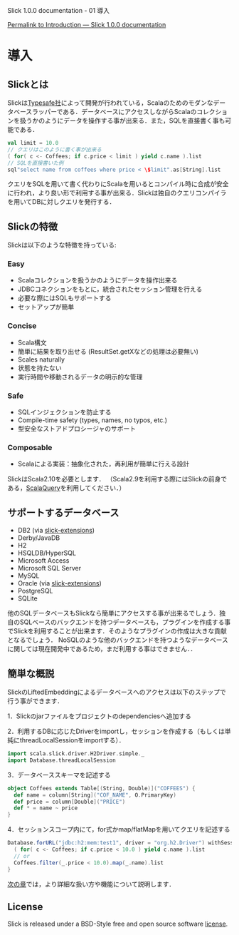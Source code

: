 Slick 1.0.0 documentation - 01 導入
<!-- Introduction -->
[Permalink to Introduction — Slick 1.0.0 documentation](http://slick.typesafe.com/doc/1.0.0/introduction.html)

導入
=======

Slickとは
-------
<!-- What is Slick -->

Slickは[Typesafe社](http://www.typesafe.com)によって開発が行われている，Scalaのためのモダンなデータベースラッパーである．データベースにアクセスしながらScalaのコレクションを扱うかのようにデータを操作する事が出来る．また，SQLを直接書く事も可能である．

<!--Slick is Typesafe‘s modern database query and access library for Scala. It allows you to work with stored data almost as if you were using Scala collections while at the same time giving you full control over when a database access happens and which data is transferred. You can also use SQL directly.-->

```scala
val limit = 10.0
// クエリはこのように書く事が出来る
( for( c <- Coffees; if c.price < limit ) yield c.name ).list
// SQLを直接書いた例
sql"select name from coffees where price < \$limit".as[String].list
```

クエリをSQLを用いて書く代わりにScalaを用いるとコンパイル時に合成が安全に行われ，より良い形で利用する事が出来る．Slickは独自のクエリコンパイラを用いてDBに対しクエリを発行する．

<!--When using Scala instead of SQL for your queries you profit from the compile-time safety(何これ) and compositionality. Slick can generate queries for different backends including your own, using its extensible query compiler. -->

Slickの特徴
-----------
<!-- Why Slick?/Feature -->


Slickは以下のような特徴を持っている:

<!-- Slick offers a unique combination of features: -->

### Easy
- Scalaコレクションを扱うかのようにデータを操作出来る
- JDBCコネクションをもとに，統合されたセッション管理を行える
- 必要な際にはSQLもサポートする
- セットアップが簡単

<!--- Access stored data just like Scala collections
- Unified session management based on JDBC Connections
- Supports SQL if you need it
- Simple setup-->

### Concise

- Scala構文
- 簡単に結果を取り出せる (ResultSet.getXなどの処理は必要無い)
- Scales naturally
- 状態を持たない
- 実行時間や移動されるデータの明示的な管理

<!--- Scala syntax
- Fetch results without pain (no ResultSet.getX)
- Scales naturally
- Stateless (like the web)
- Explicit control of execution time and transferred data-->

### Safe
- SQLインジェクションを防止する
- Compile-time safety (types, names, no typos, etc.)
- 型安全なストアドプロシージャのサポート

<!--- No SQL-injections
- Compile-time safety (types, names, no typos, etc.)
- Type-safe support of stored procedures-->

### Composable

- Scalaによる実装：抽象化された，再利用が簡単に行える設計

<!--- It‘s Scala code: abstract and re-use with ease-->

SlickはScala2.10を必要とします．
（Scala2.9を利用する際にはSlickの前身である，[ScalaQuery](http://scalaquery.org)を利用してください．）

<!--Slick requires Scala 2.10. (For Scala 2.9 please use [ScalaQuery](http://scalaquery.org), the predecessor of Slick).-->

サポートするデータベース
-----------------------

- DB2 (via [slick-extensions](http://slick.typesafe.com/doc/1.0.0/extensions.html))
- Derby/JavaDB
- H2
- HSQLDB/HyperSQL
- Microsoft Access
- Microsoft SQL Server
- MySQL
- Oracle (via [slick-extensions](http://slick.typesafe.com/doc/1.0.0/extensions.html))
- PostgreSQL
- SQLite

他のSQLデータベースもSlickなら簡単にアクセスする事が出来るでしょう．独自のSQLベースのバックエンドを持つデータベースも，プラグインを作成する事でSlickを利用することが出来ます．そのようなプラグインの作成は大きな貢献となるでしょう．
NoSQLのような他のバックエンドを持つようなデータベースに関しては現在開発中であるため，まだ利用する事はできません．．

<!--Other SQL databases can be accessed right away with a reduced feature set. Writing a fully featured plugin for your own SQL-based backend can be achieved with a reasonable amount of work. Support for other backends (like NoSQL) is under development but not yet available.-->

簡単な概説
----------

SlickのLiftedEmbeddingによるデータベースへのアクセスは以下のステップで行う事ができます．

<!--Accessing databases using Slick’s lifted embedding requires the following steps.-->

1．Slickのjarファイルをプロジェクトのdependenciesへ追加する

<!--Add the Slick jar and its dependencies to your project-->

2．利用するDBに応じたDriverをimportし，セッションを作成する（もしくは単純にthreadLocalSessionをimportする）．

<!--Pick a driver for a particular db and create a session (or simply pick threadLocalSession)-->

```scala
import scala.slick.driver.H2Driver.simple._
import Database.threadLocalSession
```

3．データベーススキーマを記述する

<!--Describe your Database schema-->

```scala
object Coffees extends Table[(String, Double)]("COFFEES") {
  def name = column[String]("COF_NAME", O.PrimaryKey)
  def price = column[Double]("PRICE")
  def * = name ~ price
}
```

4．セッションスコープ内にて，for式かmap/flatMapを用いてクエリを記述する

<!--Write queries using for-comprehensions or map/flatMap wrapped in a session scope-->

```scala
Database.forURL("jdbc:h2:mem:test1", driver = "org.h2.Driver") withSession {
  ( for( c <- Coffees; if c.price < 10.0 ) yield c.name ).list
  // or
  Coffees.filter(_.price < 10.0).map(_.name).list
}
```

[次の章](http://slick.typesafe.com/doc/1.0.0/gettingstarted.html)では，より詳細な扱い方や機能について説明します．

<!--The [next chapter](http://slick.typesafe.com/doc/1.0.0/gettingstarted.html) explains these steps and further aspects in more detail.-->

License
--------

Slick is released under a BSD-Style free and open source software [license](https://github.com/slick/slick/blob/1.0.0/LICENSE.txt).
